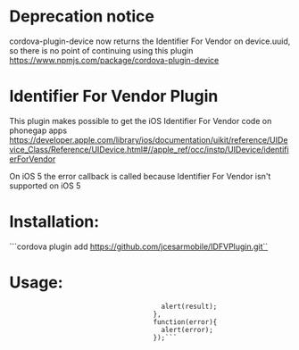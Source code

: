 Deprecation notice
==================
cordova-plugin-device now returns the Identifier For Vendor on device.uuid, so there is no point of continuing using this plugin
https://www.npmjs.com/package/cordova-plugin-device

Identifier For Vendor Plugin
============================

This plugin makes possible to get the iOS Identifier For Vendor code on phonegap apps
https://developer.apple.com/library/ios/documentation/uikit/reference/UIDevice_Class/Reference/UIDevice.html#//apple_ref/occ/instp/UIDevice/identifierForVendor

On iOS 5 the error callback is called because Identifier For Vendor isn't supported on iOS 5

Installation:
============

```cordova plugin add https://github.com/jcesarmobile/IDFVPlugin.git``


Usage:
=====

```window.IDFVPlugin.getIdentifier(function(result){
                                      alert(result);
                                    },
                                    function(error){
                                      alert(error);
                                    });```
